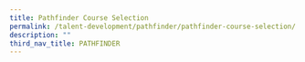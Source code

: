 ```yaml
---
title: Pathfinder Course Selection
permalink: /talent-development/pathfinder/pathfinder-course-selection/
description: ""
third_nav_title: PATHFINDER
---
```

